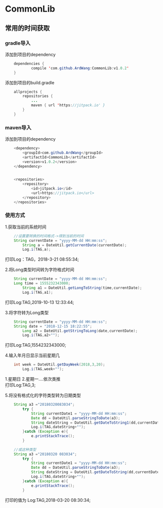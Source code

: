 # CommonLib
## 常用的时间获取
### gradle导入

添加到项目的dependency
```Java
	dependencies {
	        compile 'com.github.ArdWang:CommonLib:v1.0.2'
	}
```


添加到项目的build.gradle

```Java
	allprojects {
		repositories {
			...
			maven { url 'https://jitpack.io' }
		}
	}
```

### maven导入
添加到项目的dependency
```Java
	<dependency>
	    <groupId>com.github.ArdWang</groupId>
	    <artifactId>CommonLib</artifactId>
	    <version>v1.0.2</version>
	</dependency>
	
```
```Java
	<repositories>
		<repository>
		    <id>jitpack.io</id>
		    <url>https://jitpack.io</url>
		</repository>
	</repositories>
```

### 使用方式
1.获取当前的系统时间
```Java
	//设置要转换的时间格式->得到当前的时间
 	String currentDate = "yyyy-MM-dd HH:mm:ss";
        String a = DateUtil.getCurrentDate(currentDate);
        Log.i(TAG,a);
```
打印Log：TAG，2018-3-21 08:55:34;<br/>


2.将Long类型时间转为字符格式时间
```Java
	String currentDate = "yyyy-MM-dd HH:mm:ss";	
	Long time = 1555232343000;
        String a1 = DateUtil.getLongToString(time,currentDate);
        Log.i(TAG,a1);
```
打印Log:TAG,2019-10-13 12:33:44;<br/>

3.将字符转为Long类型
```Java
	String currentDate = "yyyy-MM-dd HH:mm:ss";
	String date = "2018-12-15 18:22:55";
        Long a2 = DateUtil.getStringToLong(date,currentDate);
        Log.i(TAG,a2+"");
```
打印Log:TAG,1554232343000;<br/>

4.输入年月日显示当前星期几
```Java
	int week = DateUtil.getDayWeek(2018,3,20);
        Log.i(TAG,week+"");
```
1.星期日 2.星期一....依次类推<br/>
打印Log:TAG,3;<br/>

5.将没有格式化的字符类型转为日期类型
```Java
	String a3 ="20180320083034";
        try {
            String currentDate1 = "yyyy-MM-dd HH:mm:ss";
            Date dd = DateUtil.parseStringToDate(a3);
            String dateString = DateUtil.getDateToString1(dd,currentDate1);
            Log.i(TAG,dateString+"");
        }catch (Exception e){
            e.printStackTrace();
        }
	
	//或这种类型
	String a3 ="20180320 083034";
        try {
            String currentDate1 = "yyyy-MM-dd HH:mm:ss";
            Date dd = DateUtil.parseStringToDate(a3);
            String dateString = DateUtil.getDateToString(dd,currentDate1);
            Log.i(TAG,dateString+"");
        }catch (Exception e){
            e.printStackTrace();
        }
```
打印的值为 Log:TAG,2018-03-20 08:30:34;<br/>


